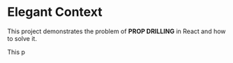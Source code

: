 # Elegant Context

This project demonstrates the problem of <b>PROP DRILLING</b> in React and how to solve it.

This p